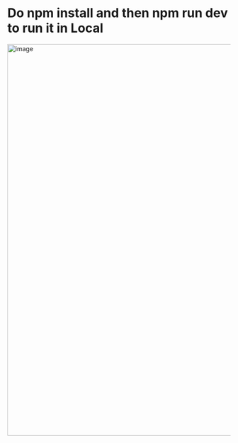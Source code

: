 # Do npm install and then npm run dev to run it in Local
<img width="1920" height="881" alt="image" src="https://github.com/user-attachments/assets/c13520a4-e47c-4188-a5ce-f84ffa367547" />

